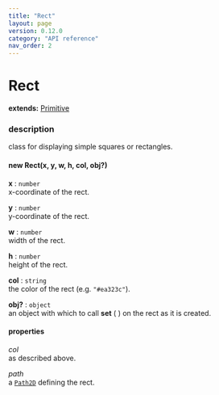 ```yaml
---
title: "Rect"
layout: page
version: 0.12.0
category: "API reference"
nav_order: 2
---
```


# Rect

**extends:** [Primitive](primitive)

### description
class for displaying simple squares or rectangles.

#### new Rect(x, y, w, h, col, obj?)

**x** : `number`\
x-coordinate of the rect.

**y** : `number`\
y-coordinate of the rect.

**w** : `number`\
width of the rect.

**h** : `number`\
height of the rect.

**col** : `string`\
the color of the rect (e.g. `"#ea323c"`).

**obj?** : `object`\
an object with which to call **set** ( ) on the rect as it is created.

#### properties
*col*\
as described above.

*path*\
a [`Path2D`](https://developer.mozilla.org/en-US/docs/Web/API/Path2D) defining the rect.
